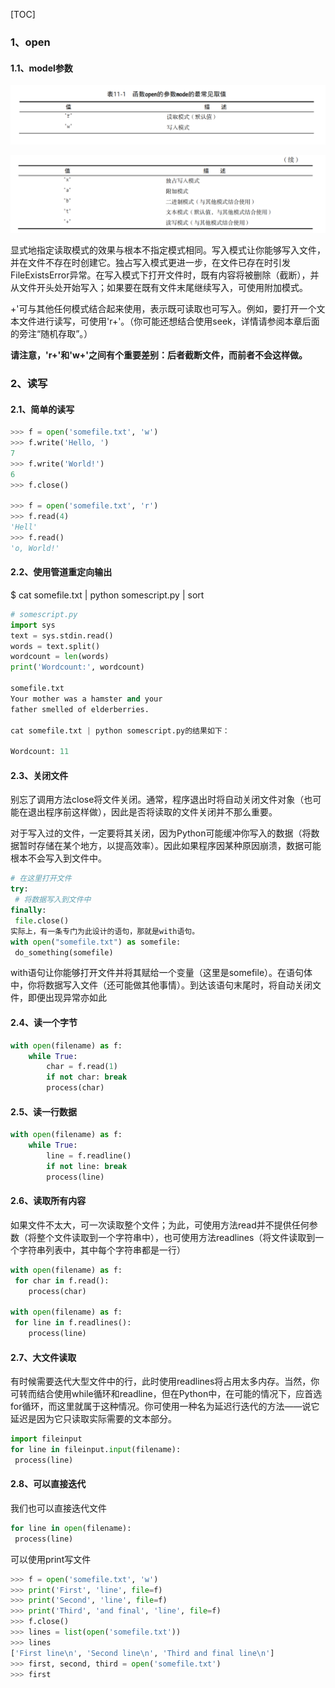[TOC]

### 1、open

#### 1.1、model参数

![open-01](../pic/open-01.png)

![open-02](../pic/open-02.png)

​		显式地指定读取模式的效果与根本不指定模式相同。写入模式让你能够写入文件，并在文件不存在时创建它。独占写入模式更进一步，在文件已存在时引发FileExistsError异常。在写入模式下打开文件时，既有内容将被删除（截断），并从文件开头处开始写入；如果要在既有文件末尾继续写入，可使用附加模式。

​		+'可与其他任何模式结合起来使用，表示既可读取也可写入。例如，要打开一个文本文件进行读写，可使用'r+'。（你可能还想结合使用seek，详情请参阅本章后面的旁注“随机存取”。）

**请注意，'r+'和'w+'之间有个重要差别：后者截断文件，而前者不会这样做。**

### 2、读写

#### 2.1、简单的读写

```python
>>> f = open('somefile.txt', 'w') 
>>> f.write('Hello, ') 
7 
>>> f.write('World!') 
6 
>>> f.close()

>>> f = open('somefile.txt', 'r') 
>>> f.read(4) 
'Hell' 
>>> f.read() 
'o, World!'
```



#### 2.2、使用管道重定向输出

$ cat somefile.txt | python somescript.py | sort 

```python
# somescript.py 
import sys 
text = sys.stdin.read() 
words = text.split() 
wordcount = len(words) 
print('Wordcount:', wordcount)

somefile.txt
Your mother was a hamster and your 
father smelled of elderberries. 

cat somefile.txt | python somescript.py的结果如下：

Wordcount: 11
```

#### 2.3、关闭文件

 别忘了调用方法close将文件关闭。通常，程序退出时将自动关闭文件对象（也可能在退出程序前这样做），因此是否将读取的文件关闭并不那么重要。

对于写入过的文件，一定要将其关闭，因为Python可能缓冲你写入的数据（将数据暂时存储在某个地方，以提高效率）。因此如果程序因某种原因崩溃，数据可能根本不会写入到文件中。

```python
# 在这里打开文件
try: 
 # 将数据写入到文件中
finally: 
 file.close()
实际上，有一条专门为此设计的语句，那就是with语句。
with open("somefile.txt") as somefile: 
 do_something(somefile)
```

with语句让你能够打开文件并将其赋给一个变量（这里是somefile）。在语句体中，你将数据写入文件（还可能做其他事情）。到达该语句末尾时，将自动关闭文件，即便出现异常亦如此



#### 2.4、读一个字节

```python
with open(filename) as f: 
	while True:
		char = f.read(1) 
 		if not char: break 
 		process(char)
```



#### 2.5、读一行数据

```python
with open(filename) as f: 
	while True: 
		line = f.readline() 
 		if not line: break 
 		process(line)
```



#### 2.6、读取所有内容

如果文件不太大，可一次读取整个文件；为此，可使用方法read并不提供任何参数（将整个文件读取到一个字符串中），也可使用方法readlines（将文件读取到一个字符串列表中，其中每个字符串都是一行）

```python
with open(filename) as f: 
 for char in f.read(): 
 	process(char)
 
with open(filename) as f: 
 for line in f.readlines(): 
 	process(line)
```



#### 2.7、大文件读取

  有时候需要迭代大型文件中的行，此时使用readlines将占用太多内存。当然，你可转而结合使用while循环和readline，但在Python中，在可能的情况下，应首选for循环，而这里就属于这种情况。你可使用一种名为延迟行迭代的方法——说它延迟是因为它只读取实际需要的文本部分。

```python
import fileinput 
for line in fileinput.input(filename): 
 process(line)
```



#### 2.8、可以直接迭代

我们也可以直接迭代文件

```python
for line in open(filename): 
 process(line)
```



可以使用print写文件

```python
>>> f = open('somefile.txt', 'w') 
>>> print('First', 'line', file=f) 
>>> print('Second', 'line', file=f) 
>>> print('Third', 'and final', 'line', file=f) 
>>> f.close() 
>>> lines = list(open('somefile.txt')) 
>>> lines 
['First line\n', 'Second line\n', 'Third and final line\n'] 
>>> first, second, third = open('somefile.txt') 
>>> first
```




